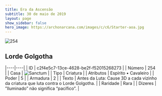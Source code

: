 ```yaml
---
title: Era da Ascensão
subtitle: 30 de maio de 2019
layout: page
show_sidebar: false
hero_image: https://archonarcana.com/images/c/c6/Starter-aoa.jpg
---
```


![254](https://cdn.keyforgegame.com/media/card_front/pt/435_254_HQJM97FPFF93_pt.png)

## Lorde Golgotha

|----|----|
| ID | c2f4e5c7-13ce-4628-be2f-f52015268273 |
| Número | 254 |
| Casa | ![Sanctum](https://archonarcana.com/images/thumb/c/c7/Sanctum.png/22px-Sanctum.png "Santuário") |
| Tipo | Criatura |
| Atributos | Espírito • Cavaleiro |
| Poder | 5 |
| Armadura | 2 |
| Texto | Antes da Luta: Cause 3D a cada vizinho da criatura que luta contra  o Lorde Golgotha. |
| Raridade | Rara |
| Dizeres | ”Iluminado” não significa “pacífico”. |